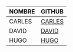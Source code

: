 |NOMBRE  | GITHUB|
| --- | --- |
|CARLES| [CARLES](https://github.com/CharlyMech)|
|DAVID | [DAVID](https://github.com/DavidTous)|
|HUGO  | [HUGO](https://github.com/NoObX17)|
